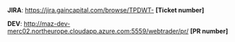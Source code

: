 **JIRA**:
 https://jira.gaincapital.com/browse/TPDWT- **[Ticket number]**

**DEV**:
http://maz-dev-merc02.northeurope.cloudapp.azure.com:5559/webtrader/pr/ **[PR number]**